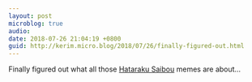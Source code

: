 ```yaml
---
layout: post
microblog: true
audio: 
date: 2018-07-26 21:04:19 +0800
guid: http://kerim.micro.blog/2018/07/26/finally-figured-out.html
---
```

Finally figured out what all those [Hataraku Saibou](https://www.youtube.com/watch?v=Ek39M_lYUtE) memes are about… 
